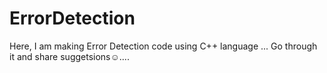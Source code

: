 # ErrorDetection
Here,  I am making Error Detection code using C++ language ... Go through it and share suggetsions☺....
